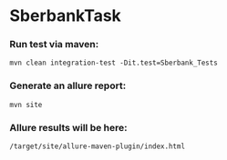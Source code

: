 # SberbankTask

### Run test via maven:
```
mvn clean integration-test -Dit.test=Sberbank_Tests
```

### Generate an allure report:
```
mvn site
```

### Allure results will be here:
```
/target/site/allure-maven-plugin/index.html
```




